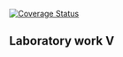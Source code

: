 [![Coverage Status](https://coveralls.io/repos/github/badamPss/lab05hw/badge.svg?branch=master&service=github)](https://coveralls.io/github/badamPss/lab05hw?branch=master)

## Laboratory work V